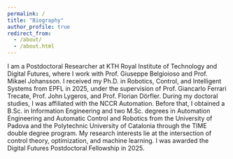 ```yaml
---
permalink: /
title: "Biography"
author_profile: true
redirect_from: 
  - /about/
  - /about.html
---
```


I am a Postdoctoral Researcher at KTH Royal Institute of Technology and Digital Futures, where I work with Prof. Giuseppe Belgioioso and Prof. Mikael Johansson. I received my Ph.D. in Robotics, Control, and Intelligent Systems from EPFL in 2025, under the supervision of Prof. Giancarlo Ferrari Trecate, Prof. John Lygeros, and Prof. Florian Dörfler. During my doctoral studies, I was affiliated with the NCCR Automation. Before that, I obtained a B.Sc. in Information Engineering and two M.Sc. degrees in Automation Engineering and Automatic Control and Robotics from the University of Padova and the Polytechnic University of Catalonia through the TIME double degree program. My research interests lie at the intersection of control theory, optimization, and machine learning. I was awarded the Digital Futures Postdoctoral Fellowship in 2025.
